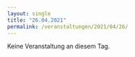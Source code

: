 ```yaml
---
layout: single
title: "26.04.2021"
permalink: /veranstaltungen/2021/04/26/
---
```


Keine Veranstaltung an diesem Tag.

